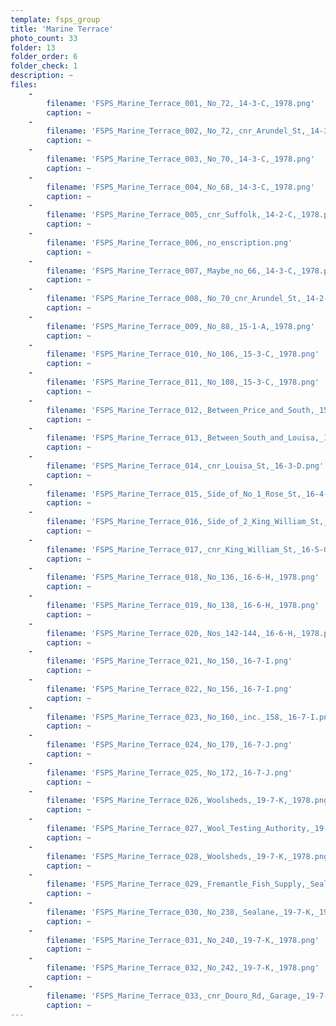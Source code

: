 ```yaml
---
template: fsps_group
title: 'Marine Terrace'
photo_count: 33
folder: 13
folder_order: 6
folder_check: 1
description: ~
files:
    -
        filename: 'FSPS_Marine_Terrace_001,_No_72,_14-3-C,_1978.png'
        caption: ~
    -
        filename: 'FSPS_Marine_Terrace_002,_No_72,_cnr_Arundel_St,_14-3-C,_1978.png'
        caption: ~
    -
        filename: 'FSPS_Marine_Terrace_003,_No_70,_14-3-C,_1978.png'
        caption: ~
    -
        filename: 'FSPS_Marine_Terrace_004,_No_68,_14-3-C,_1978.png'
        caption: ~
    -
        filename: 'FSPS_Marine_Terrace_005,_cnr_Suffolk,_14-2-C,_1978.png'
        caption: ~
    -
        filename: 'FSPS_Marine_Terrace_006,_no_enscription.png'
        caption: ~
    -
        filename: 'FSPS_Marine_Terrace_007,_Maybe_no_66,_14-3-C,_1978.png'
        caption: ~
    -
        filename: 'FSPS_Marine_Terrace_008,_No_70_cnr_Arundel_St,_14-2-D,_1978.png'
        caption: ~
    -
        filename: 'FSPS_Marine_Terrace_009,_No_88,_15-1-A,_1978.png'
        caption: ~
    -
        filename: 'FSPS_Marine_Terrace_010,_No_106,_15-3-C,_1978.png'
        caption: ~
    -
        filename: 'FSPS_Marine_Terrace_011,_No_108,_15-3-C,_1978.png'
        caption: ~
    -
        filename: 'FSPS_Marine_Terrace_012,_Between_Price_and_South,_15-4-E,_1978.png'
        caption: ~
    -
        filename: 'FSPS_Marine_Terrace_013,_Between_South_and_Louisa,_16-1-A,_1979.png'
        caption: ~
    -
        filename: 'FSPS_Marine_Terrace_014,_cnr_Louisa_St,_16-3-D.png'
        caption: ~
    -
        filename: 'FSPS_Marine_Terrace_015,_Side_of_No_1_Rose_St,_16-4-E,_1978.png'
        caption: ~
    -
        filename: 'FSPS_Marine_Terrace_016,_Side_of_2_King_William_St,_16-4-F,_1978.png'
        caption: ~
    -
        filename: 'FSPS_Marine_Terrace_017,_cnr_King_William_St,_16-5-G,_1978.png'
        caption: ~
    -
        filename: 'FSPS_Marine_Terrace_018,_No_136,_16-6-H,_1978.png'
        caption: ~
    -
        filename: 'FSPS_Marine_Terrace_019,_No_138,_16-6-H,_1978.png'
        caption: ~
    -
        filename: 'FSPS_Marine_Terrace_020,_Nos_142-144,_16-6-H,_1978.png'
        caption: ~
    -
        filename: 'FSPS_Marine_Terrace_021,_No_150,_16-7-I.png'
        caption: ~
    -
        filename: 'FSPS_Marine_Terrace_022,_No_156,_16-7-I.png'
        caption: ~
    -
        filename: 'FSPS_Marine_Terrace_023,_No_160,_inc._158,_16-7-I.png'
        caption: ~
    -
        filename: 'FSPS_Marine_Terrace_024,_No_170,_16-7-J.png'
        caption: ~
    -
        filename: 'FSPS_Marine_Terrace_025,_No_172,_16-7-J.png'
        caption: ~
    -
        filename: 'FSPS_Marine_Terrace_026,_Woolsheds,_19-7-K,_1978.png'
        caption: ~
    -
        filename: 'FSPS_Marine_Terrace_027,_Wool_Testing_Authority,_19-7-K,_1978.png'
        caption: ~
    -
        filename: 'FSPS_Marine_Terrace_028,_Woolsheds,_19-7-K,_1978.png'
        caption: ~
    -
        filename: 'FSPS_Marine_Terrace_029,_Fremantle_Fish_Supply,_Sealane_Supplies,_19-7-K,_1978.png'
        caption: ~
    -
        filename: 'FSPS_Marine_Terrace_030,_No_238,_Sealane,_19-7-K,_1978.png'
        caption: ~
    -
        filename: 'FSPS_Marine_Terrace_031,_No_240,_19-7-K,_1978.png'
        caption: ~
    -
        filename: 'FSPS_Marine_Terrace_032,_No_242,_19-7-K,_1978.png'
        caption: ~
    -
        filename: 'FSPS_Marine_Terrace_033,_cnr_Douro_Rd,_Garage,_19-7-K,_1978.png'
        caption: ~
---
```

